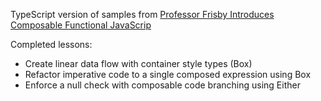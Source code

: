 TypeScript version of samples from [Professor Frisby Introduces Composable Functional JavaScrip](https://egghead.io/courses/professor-frisby-introduces-composable-functional-javascript)

Completed lessons:

* Create linear data flow with container style types (Box)
* Refactor imperative code to a single composed expression using Box
* Enforce a null check with composable code branching using Either
